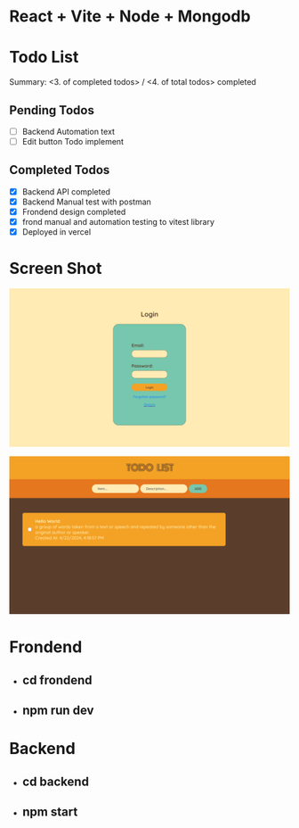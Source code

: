 # React + Vite + Node + Mongodb

# Todo List

Summary: <3. of completed todos> / <4. of total todos> completed

## Pending Todos

- [ ] Backend Automation text
- [ ] Edit button Todo implement

## Completed Todos

- [x] Backend API completed
- [x] Backend Manual test with postman
- [x] Frondend design completed
- [x] frond manual and automation testing to vitest library
- [x] Deployed in vercel

# Screen Shot

![Login](./image/Screenshot%202024-04-22%20164636.png)

![Home](./image/Screenshot%202024-04-22%20164822.png)

# Frondend

- ## cd frondend
- ## npm run dev

# Backend

- ## cd backend
- ## npm start
